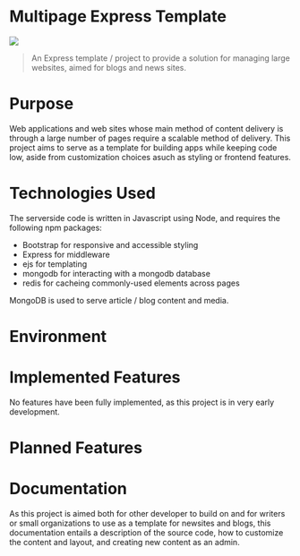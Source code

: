 # Multipage Express Template
![](https://img.shields.io/badge/Development-Ongoing-blue)

> An Express template / project to provide a solution for managing large websites, aimed for blogs and news sites.

# Purpose

Web applications and web sites whose main method of content delivery is through a large number of pages require a scalable method of delivery. This project aims to serve as a template for building apps while keeping code low, aside from customization choices asuch as styling or frontend features.

# Technologies Used

The serverside code is written in Javascript using Node, and requires the following npm packages:

- Bootstrap for responsive and accessible styling
- Express for middleware
- ejs for templating
- mongodb for interacting with a mongodb database
- redis for cacheing commonly-used elements across pages

MongoDB is used to serve article / blog content and media.

# Environment

# Implemented Features

No features have been fully implemented, as this project is in very early development.

# Planned Features

# Documentation
As this project is aimed both for other developer to build on and for writers or small organizations to use as a template for newsites and blogs, this documentation entails a description of the source code, how to customize the content and layout, and creating new content as an admin.